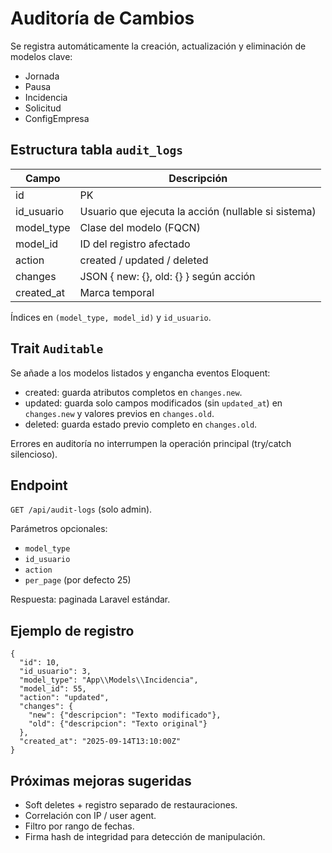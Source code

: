# Auditoría de Cambios

Se registra automáticamente la creación, actualización y eliminación de modelos clave:
- Jornada
- Pausa
- Incidencia
- Solicitud
- ConfigEmpresa

## Estructura tabla `audit_logs`
| Campo | Descripción |
|-------|-------------|
| id | PK |
| id_usuario | Usuario que ejecuta la acción (nullable si sistema) |
| model_type | Clase del modelo (FQCN) |
| model_id | ID del registro afectado |
| action | created / updated / deleted |
| changes | JSON { new: {}, old: {} } según acción |
| created_at | Marca temporal |

Índices en `(model_type, model_id)` y `id_usuario`.

## Trait `Auditable`
Se añade a los modelos listados y engancha eventos Eloquent:
- created: guarda atributos completos en `changes.new`.
- updated: guarda solo campos modificados (sin `updated_at`) en `changes.new` y valores previos en `changes.old`.
- deleted: guarda estado previo completo en `changes.old`.

Errores en auditoría no interrumpen la operación principal (try/catch silencioso).

## Endpoint
`GET /api/audit-logs` (solo admin).

Parámetros opcionales:
- `model_type`
- `id_usuario`
- `action`
- `per_page` (por defecto 25)

Respuesta: paginada Laravel estándar.

## Ejemplo de registro
```
{
  "id": 10,
  "id_usuario": 3,
  "model_type": "App\\Models\\Incidencia",
  "model_id": 55,
  "action": "updated",
  "changes": {
    "new": {"descripcion": "Texto modificado"},
    "old": {"descripcion": "Texto original"}
  },
  "created_at": "2025-09-14T13:10:00Z"
}
```

## Próximas mejoras sugeridas
- Soft deletes + registro separado de restauraciones.
- Correlación con IP / user agent.
- Filtro por rango de fechas.
- Firma hash de integridad para detección de manipulación.

